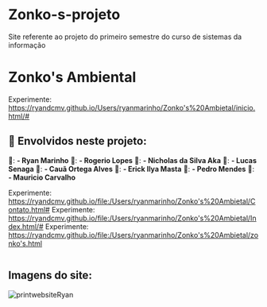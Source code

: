 # Zonko-s-projeto
Site referente ao projeto do primeiro semestre do curso de sistemas da informação

# Zonko's Ambiental

Experimente: https://ryandcmv.github.io/Users/ryanmarinho/Zonko's%20Ambietal/inicio.html/#

## 📌 Envolvidos neste projeto: 
👦: **- Ryan Marinho**
👦: **- Rogerio Lopes**
👦: **- Nicholas da Silva Aka**
👦: **- Lucas Senaga**
👦: **- Cauã Ortega Alves**
👦: **- Erick Ilya Masta**
👦: **- Pedro Mendes**
👦: **- Mauricio Carvalho**


Experimente: https://ryandcmv.github.io/file:/Users/ryanmarinho/Zonko's%20Ambietal/Contato.html#
Experimente: https://ryandcmv.github.io/file:/Users/ryanmarinho/Zonko's%20Ambietal/Index.html/#
Experimente: https://ryandcmv.github.io/file:/Users/ryanmarinho/Zonko's%20Ambietal/zonko's.html



![]()


## Imagens do site:


![printwebsiteRyan](https://user-images.githubusercontent.com/71888001/139563285-475a5f9b-c13a-4668-96ac-d58fa5c9f216.PNG)

